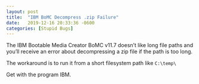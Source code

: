 ```yaml
---
layout: post
title:  "IBM BoMC Decompress .zip Failure"
date:   2019-12-16 20:33:36 -0600
categories: [Stupid Bugs]
---
```

The IBM Bootable Media Creator BoMC v11.7 doesn’t like long file paths and you’ll receive an error about decompressing a zip file if the path is too long.

The workaround is to run it from a short filesystem path like `C:\temp\`

Get with the program IBM.